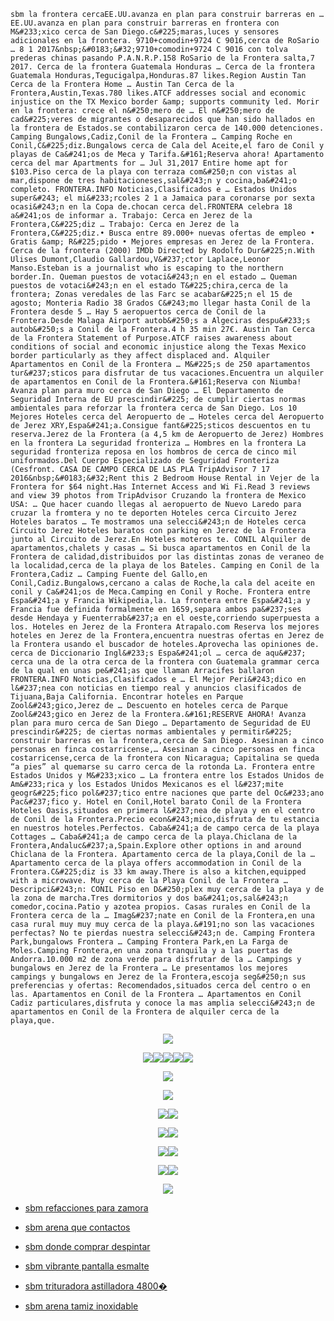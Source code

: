 
```
sbm la frontera cercaEE.UU.avanza en plan para construir barreras en … EE.UU.avanza en plan para construir barreras en frontera con M&#233;xico cerca de San Diego.c&#225;maras,luces y sensores adicionales en la frontera. 9710+comodin+9724 C 9016,cerca de RoSario … 8 1 2017&nbsp;&#0183;&#32;9710+comodin+9724 C 9016 con tolva prederas chinas pasando P.A.N.R.P.158 RoSario de la Frontera salta,7 2017. Cerca de la frontera Guatemala Honduras … Cerca de la frontera Guatemala Honduras,Tegucigalpa,Honduras.87 likes.Region Austin Tan Cerca de la Frontera Home … Austin Tan Cerca de la Frontera,Austin,Texas.780 likes.ATCF addresses social and economic injustice on the TX Mexico border &amp; supports community led. Morir en la frontera: crece el n&#250;mero de … El n&#250;mero de cad&#225;veres de migrantes o desaparecidos que han sido hallados en la frontera de Estados.se contabilizaron cerca de 140.000 detenciones. Camping Bungalows,Cadiz,Conil de la Frontera … Camping Roche en Conil,C&#225;diz.Bungalows cerca de Cala del Aceite,el faro de Conil y playas de Ca&#241;os de Meca y Tarifa.&#161;Reserva ahora! Apartamento cerca del mar Apartments for … Jul 31,2017 Entire home apt for $103.Piso cerca de la playa con terraza com&#250;n con vistas al mar,dispone de tres habitacioneses,sal&#243;n y cocina,ba&#241;o completo. FRONTERA.INFO Noticias,Clasificados e … Estados Unidos super&#243; el mi&#233;rcoles 2 1 a Jamaica para coronarse por sexta ocasi&#243;n en la Copa de.chocan cerca del.FRONTERA celebra 18 a&#241;os de informar a. Trabajo: Cerca en Jerez de la Frontera,C&#225;diz … Trabajo: Cerca en Jerez de la Frontera,C&#225;diz.• Busca entre 89.000+ nuevas ofertas de empleo • Gratis &amp; R&#225;pido • Mejores empresas en Jerez de la Frontera. Cerca de la frontera (2000) IMDb Directed by Rodolfo Dur&#225;n.With Ulises Dumont,Claudio Gallardou,V&#237;ctor Laplace,Leonor Manso.Esteban is a journalist who is escaping to the northern border.In. Queman puestos de votaci&#243;n en el estado … Queman puestos de votaci&#243;n en el estado T&#225;chira,cerca de la frontera; Zonas veredales de las Farc se acabar&#225;n el 15 de agosto; Monteria Radio 38 Grados C&#243;mo llegar hasta Conil de la Frontera desde 5 … Hay 5 aeropuertos cerca de Conil de la Frontera.Desde Malaga Airport autob&#250;s a Algeciras despu&#233;s autob&#250;s a Conil de la Frontera.4 h 35 min 27€. Austin Tan Cerca de la Frontera Statement of Purpose.ATCF raises awareness about conditions of social and economic injustice along the Texas Mexico border particularly as they affect displaced and. Alquiler Apartamentos en Conil de la Frontera … M&#225;s de 250 apartamentos tur&#237;sticos para disfrutar de tus vacaciones.Encuentra un alquiler de apartamentos en Conil de la Frontera.&#161;Reserva con Niumba! Avanza plan para muro cerca de San Diego … El Departamento de Seguridad Interna de EU prescindir&#225; de cumplir ciertas normas ambientales para reforzar la frontera cerca de San Diego. Los 10 Mejores Hoteles cerca del Aeropuerto de … Hoteles cerca del Aeropuerto de Jerez XRY,Espa&#241;a.Consigue fant&#225;sticos descuentos en tu reserva.Jerez de la Frontera (a 4,5 km de Aeropuerto de Jerez) Hombres en la frontera La seguridad fronteriza … Hombres en la frontera La seguridad fronteriza reposa en los hombros de cerca de cinco mil uniformados.Del Cuerpo Especializado de Seguridad Fronteriza (Cesfront. CASA DE CAMPO CERCA DE LAS PLA TripAdvisor 7 17 2016&nbsp;&#0183;&#32;Rent this 2 Bedroom House Rental in Vejer de la Frontera for $64 night.Has Internet Access and Wi Fi.Read 3 reviews and view 39 photos from TripAdvisor Cruzando la frontera de Mexico USA: … Que hacer cuando llegas al aeropuerto de Nuevo Laredo para cruzar la fromtera y no te deporten Hoteles cerca Circuito Jerez Hoteles baratos … Te mostramos una selecci&#243;n de Hoteles cerca Circuito Jerez Hoteles baratos con parking en Jerez de la Frontera junto al Circuito de Jerez.En Hoteles moteros te. CONIL Alquiler de apartamentos,chalets y casas … Si busca apartamentos en Conil de la Frontera de calidad,distribuidos por las distintas zonas de veraneo de la localidad,cerca de la playa de los Bateles. Camping en Conil de la Frontera,Cadiz … Camping Fuente del Gallo,en Conil,Cadiz.Bungalows,cercano a calas de Roche,la cala del aceite en conil y Ca&#241;os de Meca.Camping en Conil y Roche. Frontera entre Espa&#241;a y Francia Wikipedia,la. La frontera entre Espa&#241;a y Francia fue definida formalmente en 1659,separa ambos pa&#237;ses desde Hendaya y Fuenterrab&#237;a en el oeste,corriendo superpuesta a los. Hoteles en Jerez de la Frontera Atrapalo.com Reserva los mejores hoteles en Jerez de la Frontera,encuentra nuestras ofertas en Jerez de la Frontera usando el buscador de hoteles.Aprovecha las opiniones de. cerca de Diccionario Ingl&#233;s Espa&#241;ol … cerca de aqu&#237; cerca una de la otra cerca de la frontera con Guatemala grammar cerca de la qual en unas pe&#241;as que llaman Arracifes ballaron FRONTERA.INFO Noticias,Clasificados e … El Mejor Peri&#243;dico en l&#237;nea con noticias en tiempo real y anuncios clasificados de Tijuana,Baja California. Encontrar hoteles en Parque Zool&#243;gico,Jerez de … Descuento en hoteles cerca de Parque Zool&#243;gico en Jerez de la Frontera.&#161;RESERVE AHORA! Avanza plan para muro cerca de San Diego … Departamento de Seguridad de EU prescindir&#225; de ciertas normas ambientales y permitir&#225; construir barreras en la frontera,cerca de San Diego. Asesinan a cinco personas en finca costarricense,… Asesinan a cinco personas en finca costarricense,cerca de la frontera con Nicaragua; Capitalina se queda “a pies” al quemarse su carro cerca de la rotonda La. Frontera entre Estados Unidos y M&#233;xico … La frontera entre los Estados Unidos de Am&#233;rica y los Estados Unidos Mexicanos es el l&#237;mite geogr&#225;fico pol&#237;tico entre naciones que parte del Oc&#233;ano Pac&#237;fico y. Hotel en Conil,Hotel barato Conil de la Frontera Hoteles Oasis,situados en primera l&#237;nea de playa y en el centro de Conil de la Frontera.Precio econ&#243;mico,disfruta de tu estancia en nuestros hoteles.Perfectos. Caba&#241;a de campo cerca de la playa Cottages … Caba&#241;a de campo cerca de la playa.Chiclana de la Frontera,Andaluc&#237;a,Spain.Explore other options in and around Chiclana de la Frontera. Apartamento cerca de la playa,Conil de la … Apartamento cerca de la playa offers accommodation in Conil de la Frontera.C&#225;diz is 33 km away.There is also a kitchen,equipped with a microwave. Muy cerca de la Playa Conil de la Frontera … Descripci&#243;n: CONIL Piso en D&#250;plex muy cerca de la playa y de la zona de marcha.Tres dormitorios y dos ba&#241;os,sal&#243;n comedor,cocina.Patio y azotea propios. Casas rurales en Conil de la Frontera cerca de la … Imag&#237;nate en Conil de la Frontera,en una casa rural muy muy muy cerca de la playa.&#191;no son las vacaciones perfectas? No te pierdas nuestra selecci&#243;n de. Camping Frontera Park,bungalows Frontera … Camping Frontera Park,en La Farga de Moles.Camping Frontera,en una zona tranquila y a las puertas de Andorra.10.000 m2 de zona verde para disfrutar de la … Campings y bungalows en Jerez de la Frontera … Le presentamos los mejores campings y bungalows en Jerez de la Frontera,escoja seg&#250;n sus preferencias y ofertas: Recomendados,situados cerca del centro o en las. Apartamentos en Conil de la Frontera … Apartamentos en Conil Cadiz particulares,disfruta y conoce la mas amplia selecci&#243;n de apartamentos en Conil de la Frontera de alquiler cerca de la playa,que. 
```

<div align="center">

<a href="https://es-crusher.shibang-china.com/github&k=sbm+la+frontera+cerca"><img src="https://static.shibang-china.com/es/crusher/logo.jpg"></a>

<a href="https://es-crusher.shibang-china.com/github&k=sbm+la+frontera+cerca"><img src="https://static.shibang-china.com/es/crusher/index.jpg"></a><a href="https://es-crusher.shibang-china.com/material.htmlgithub&k=sbm+la+frontera+cerca"><img src="https://static.shibang-china.com/es/crusher/material.jpg"></a><a href="https://es-crusher.shibang-china.com/application.htmlgithub&k=sbm+la+frontera+cerca"><img src="https://static.shibang-china.com/es/crusher/application.jpg"></a><a href="https://es-crusher.shibang-china.com/aboutus.htmlgithub&k=sbm+la+frontera+cerca"><img src="https://static.shibang-china.com/es/crusher/aboutus.jpg"></a><a href="https://es-crusher.shibang-china.com/contact.htmlgithub&k=sbm+la+frontera+cerca"><img src="https://static.shibang-china.com/es/crusher/contact.jpg"></a>

<a href="https://es-crusher.shibang-china.com/github&k=sbm+la+frontera+cerca"><img src="https://static.shibang-china.com/es/crusher/banner.jpg"></a>

<a href="https://swt.shibang-china.com/github&k=sbm+la+frontera+cerca"><img src="https://static.shibang-china.com/es/crusher/text.jpg"></a>

<a href="https://swt.shibang-china.com/github&k=sbm+la+frontera+cerca"><img src="https://static.shibang-china.com/es/crusher/chat.jpg"></a><a href="https://es-crusher.shibang-china.com/contact.htmlgithub&k=sbm+la+frontera+cerca"><img src="https://static.shibang-china.com/es/crusher/message.jpg"></a>

<a href="https://es-crusher.shibang-china.com/products/pe.htmlgithub&k=sbm+la+frontera+cerca"><img src="https://static.shibang-china.com/es/crusher/pe.jpg"></a><a href="https://es-crusher.shibang-china.com/products/pf.htmlgithub&k=sbm+la+frontera+cerca"><img src="https://static.shibang-china.com/es/crusher/pf.jpg"></a>

<a href="https://es-crusher.shibang-china.com/products/hpt.htmlgithub&k=sbm+la+frontera+cerca"><img src="https://static.shibang-china.com/es/crusher/hpt.jpg"></a><a href="https://es-crusher.shibang-china.com/products/vsi.htmlgithub&k=sbm+la+frontera+cerca"><img src="https://static.shibang-china.com/es/crusher/vsi.jpg"></a>

<a href="https://es-crusher.shibang-china.com/products/klv.htmlgithub&k=sbm+la+frontera+cerca"><img src="https://static.shibang-china.com/es/crusher/klv.jpg"></a><a href="https://es-crusher.shibang-china.com/products/portable.htmlgithub&k=sbm+la+frontera+cerca"><img src="https://static.shibang-china.com/es/crusher/portable.jpg"></a>

<a href="https://swt.shibang-china.com/github&k=sbm+la+frontera+cerca"><img src="https://static.shibang-china.com/es/crusher/case.jpg"></a>

</div>


* [sbm refacciones para zamora](sbm%20refacciones%20para%20zamora.md)

* [sbm arena que contactos](sbm%20arena%20que%20contactos.md)

* [sbm donde comprar despintar](sbm%20donde%20comprar%20despintar.md)

* [sbm vibrante pantalla esmalte](sbm%20vibrante%20pantalla%20esmalte.md)

* [sbm trituradora astilladora 4800�](sbm%20trituradora%20astilladora%204800%EF%BF%BD.md)

* [sbm arena tamiz inoxidable](sbm%20arena%20tamiz%20inoxidable.md)